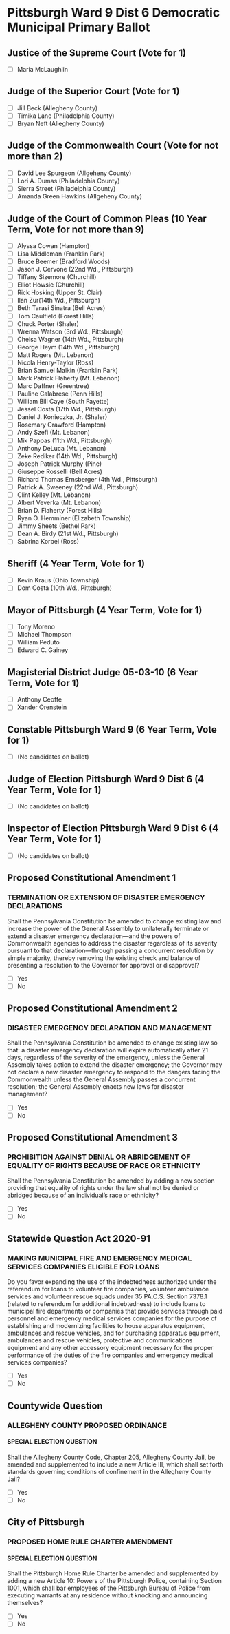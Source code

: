 # Pittsburgh Ward 9 Dist 6 Democratic Municipal Primary Ballot 

## Justice of the Supreme Court (Vote for 1)
- [ ] Maria McLaughlin

## Judge of the Superior Court (Vote for 1)
- [ ] Jill Beck (Allegheny County)
- [ ] Timika Lane (Philadelphia County)
- [ ] Bryan Neft (Allegheny County)

## Judge of the Commonwealth Court (Vote for not more than 2)
- [ ] David Lee Spurgeon (Allgeheny County)
- [ ] Lori A. Dumas (Philadelphia County)
- [ ] Sierra Street (Philadelphia County)
- [ ] Amanda Green Hawkins (Allgeheny County)

## Judge of the Court of Common Pleas (10 Year Term, Vote for not more than 9)
- [ ] Alyssa Cowan (Hampton)
- [ ] Lisa Middleman (Franklin Park)
- [ ] Bruce Beemer (Bradford Woods)
- [ ] Jason J. Cervone (22nd Wd., Pittsburgh)
- [ ] Tiffany Sizemore (Churchill)
- [ ] Elliot Howsie (Churchill)
- [ ] Rick Hosking (Upper St. Clair)
- [ ] Ilan Zur(14th Wd., Pittsburgh)
- [ ] Beth Tarasi Sinatra (Bell Acres)
- [ ] Tom Caulfield (Forest Hills)
- [ ] Chuck Porter (Shaler)
- [ ] Wrenna Watson (3rd Wd., Pittsburgh)
- [ ] Chelsa Wagner (14th Wd., Pittsburgh)
- [ ] George Heym (14th Wd., Pittsburgh)
- [ ] Matt Rogers (Mt. Lebanon)
- [ ] Nicola Henry-Taylor (Ross)
- [ ] Brian Samuel Malkin (Franklin Park)
- [ ] Mark Patrick Flaherty (Mt. Lebanon)
- [ ] Marc Daffner (Greentree)
- [ ] Pauline Calabrese (Penn Hills)
- [ ] William Bill Caye (South Fayette)
- [ ] Jessel Costa (17th Wd., Pittsburgh)
- [ ] Daniel J. Konieczka, Jr. (Shaler)
- [ ] Rosemary Crawford (Hampton)
- [ ] Andy Szefi (Mt. Lebanon)
- [ ] Mik Pappas (11th Wd., Pittsburgh)
- [ ] Anthony DeLuca (Mt. Lebanon)
- [ ] Zeke Rediker (14th Wd., Pittsburgh)
- [ ] Joseph Patrick Murphy (Pine)
- [ ] Giuseppe Rosselli (Bell Acres)
- [ ] Richard Thomas Ernsberger (4th Wd., Pittsburgh)
- [ ] Patrick A. Sweeney (22nd Wd., Pittsburgh)
- [ ] Clint Kelley (Mt. Lebanon)
- [ ] Albert Veverka (Mt. Lebanon)
- [ ] Brian D. Flaherty (Forest Hills)
- [ ] Ryan O. Hemminer (Elizabeth Township)
- [ ] Jimmy Sheets (Bethel Park)
- [ ] Dean A. Birdy (21st Wd., Pittsburgh)
- [ ] Sabrina Korbel (Ross)

## Sheriff (4 Year Term, Vote for 1)
- [ ] Kevin Kraus (Ohio Township)
- [ ] Dom Costa (10th Wd., Pittsburgh)

## Mayor of Pittsburgh (4 Year Term, Vote for 1)
- [ ] Tony Moreno
- [ ] Michael Thompson
- [ ] William Peduto
- [ ] Edward C. Gainey

## Magisterial District Judge 05-03-10 (6 Year Term, Vote for 1)
- [ ] Anthony Ceoffe
- [ ] Xander Orenstein

## Constable Pittsburgh Ward 9 (6 Year Term, Vote for 1)
- [ ] (No candidates on ballot)

## Judge of Election Pittsburgh Ward 9 Dist 6 (4 Year Term, Vote for 1)
- [ ] (No candidates on ballot)

## Inspector of Election Pittsburgh Ward 9 Dist 6 (4 Year Term, Vote for 1)
- [ ] (No candidates on ballot)

## Proposed Constitutional Amendment 1
### TERMINATION OR EXTENSION OF DISASTER EMERGENCY DECLARATIONS
Shall the Pennsylvania Constitution be amended to change existing law and increase the power of the General Assembly to unilaterally terminate or extend a disaster emergency declaration—and the powers of Commonwealth agencies to address the disaster regardless of its severity pursuant to that declaration—through passing a concurrent resolution by simple majority, thereby removing the existing check and balance of presenting a resolution to the Governor for approval or disapproval?
- [ ] Yes
- [ ] No

## Proposed Constitutional Amendment 2
### DISASTER EMERGENCY DECLARATION AND MANAGEMENT
Shall the Pennsylvania Constitution be amended to change existing law so that: a disaster emergency declaration will expire automatically after 21 days, regardless of the severity of the emergency, unless the General Assembly takes action to extend the disaster emergency; the Governor may not declare a new disaster emergency to respond to the dangers facing the Commonwealth unless the General Assembly passes a concurrent resolution; the General Assembly enacts new laws for disaster management?
- [ ] Yes
- [ ] No

## Proposed Constitutional Amendment 3
### PROHIBITION AGAINST DENIAL OR ABRIDGEMENT OF EQUALITY OF RIGHTS BECAUSE OF RACE OR ETHNICITY
Shall the Pennsylvania Constitution be amended by adding a new section providing that equality of rights under the law shall not be denied or abridged because of an individual’s race or ethnicity?
- [ ] Yes
- [ ] No

## Statewide Question Act 2020-91
### MAKING MUNICIPAL FIRE AND EMERGENCY MEDICAL SERVICES COMPANIES ELIGIBLE FOR LOANS
Do you favor expanding the use of the indebtedness authorized under the referendum for loans to volunteer fire companies, volunteer ambulance services and volunteer rescue squads under 35 PA.C.S. Section 7378.1 (related to referendum for additional indebtedness) to include loans to municipal fire departments or companies that provide services through paid personnel and emergency medical services companies for the purpose of establishing and modernizing facilities to house apparatus equipment, ambulances and rescue vehicles, and for purchasing apparatus equipment, ambulances and rescue vehicles, protective and communications equipment and any other accessory equipment necessary for the proper performance of the duties of the fire companies and emergency medical services companies? 
- [ ] Yes
- [ ] No
  
## Countywide Question
### ALLEGHENY COUNTY PROPOSED ORDINANCE
#### SPECIAL ELECTION QUESTION
Shall the Allegheny County Code, Chapter 205, Allegheny County Jail, be amended and
supplemented to include a new Article III, which shall set forth standards governing
conditions of confinement in the Allegheny County Jail?
- [ ] Yes
- [ ] No

## City of Pittsburgh
### PROPOSED HOME RULE CHARTER AMENDMENT
#### SPECIAL ELECTION QUESTION
Shall the Pittsburgh Home Rule Charter be amended and supplemented by adding a new Article 10: Powers of the Pittsburgh Police, containing Section 1001, which shall bar employees of the Pittsburgh Bureau of Police from executing warrants at any residence without knocking and announcing themselves? 
- [ ] Yes
- [ ] No